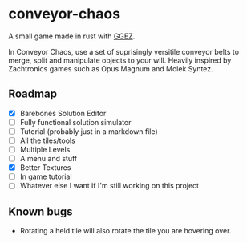 # conveyor-chaos
A small game made in rust with [GGEZ](https://ggez.rs/).

In Conveyor Chaos, use a set of suprisingly versitile conveyor belts to merge, split and manipulate objects to your will. Heavily inspired by Zachtronics games such as Opus Magnum and Molek Syntez.

## Roadmap
- [X] Barebones Solution Editor
- [ ] Fully functional solution simulator
- [ ] Tutorial (probably just in a markdown file)
- [ ] All the tiles/tools
- [ ] Multiple Levels
- [ ] A menu and stuff
- [X] Better Textures
- [ ] In game tutorial
- [ ] Whatever else I want if I'm still working on this project

## Known bugs
 - Rotating a held tile will also rotate the tile you are hovering over.
